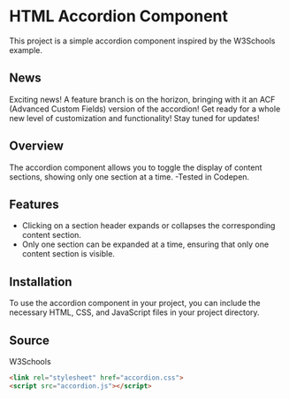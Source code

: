 # HTML Accordion Component

This project is a simple accordion component inspired by the W3Schools example.

## News

Exciting news! A feature branch is on the horizon, bringing with it an ACF (Advanced Custom Fields) version of the accordion! Get ready for a whole new level of customization and functionality! Stay tuned for updates!

## Overview

The accordion component allows you to toggle the display of content sections, showing only one section at a time.
-Tested in Codepen.

## Features

- Clicking on a section header expands or collapses the corresponding content section.
- Only one section can be expanded at a time, ensuring that only one content section is visible.

## Installation

To use the accordion component in your project, you can include the necessary HTML, CSS, and JavaScript files in your project directory.

## Source
W3Schools

```html
<link rel="stylesheet" href="accordion.css">
<script src="accordion.js"></script>
